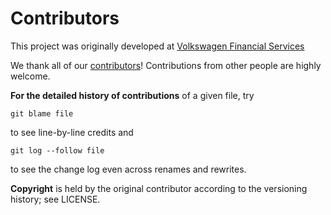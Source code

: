 # Contributors

This project was originally developed at [Volkswagen Financial Services](http://www.vwfs.de/)

We thank all of our [contributors](https://github.com/vwfs/devops-kubernetes-azure/graphs/contributors)!
Contributions from other people are highly welcome.

**For the detailed history of contributions** of a given file, try

    git blame file

to see line-by-line credits and

    git log --follow file

to see the change log even across renames and rewrites.

**Copyright** is held by the original contributor according to the versioning history; see LICENSE.